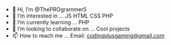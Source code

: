 - 👋 Hi, I’m @ThePROgrammer5
- 👀 I’m interested in ... JS HTML CSS PHP
- 🌱 I’m currently learning ... PHP
- 💞️ I’m looking to collaborate on ... Cool projects
- 📫 How to reach me ... Email: codingplusgaming@gmail.com

<!---
ThePROgrammer5/ThePROgrammer5 is a ✨ special ✨ repository because its `README.md` (this file) appears on your GitHub profile.
You can click the Preview link to take a look at your changes.
--->
